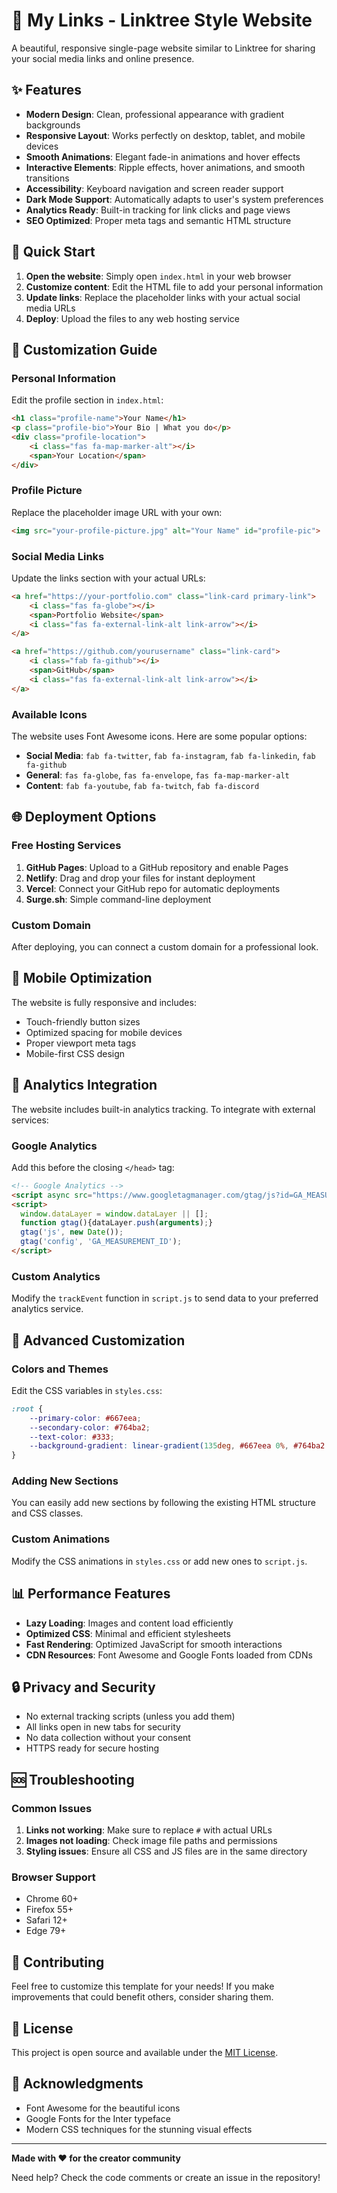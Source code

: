 # 🌟 My Links - Linktree Style Website

A beautiful, responsive single-page website similar to Linktree for sharing your social media links and online presence.

## ✨ Features

- **Modern Design**: Clean, professional appearance with gradient backgrounds
- **Responsive Layout**: Works perfectly on desktop, tablet, and mobile devices
- **Smooth Animations**: Elegant fade-in animations and hover effects
- **Interactive Elements**: Ripple effects, hover animations, and smooth transitions
- **Accessibility**: Keyboard navigation and screen reader support
- **Dark Mode Support**: Automatically adapts to user's system preferences
- **Analytics Ready**: Built-in tracking for link clicks and page views
- **SEO Optimized**: Proper meta tags and semantic HTML structure

## 🚀 Quick Start

1. **Open the website**: Simply open `index.html` in your web browser
2. **Customize content**: Edit the HTML file to add your personal information
3. **Update links**: Replace the placeholder links with your actual social media URLs
4. **Deploy**: Upload the files to any web hosting service

## 🎨 Customization Guide

### Personal Information

Edit the profile section in `index.html`:

```html
<h1 class="profile-name">Your Name</h1>
<p class="profile-bio">Your Bio | What you do</p>
<div class="profile-location">
    <i class="fas fa-map-marker-alt"></i>
    <span>Your Location</span>
</div>
```

### Profile Picture

Replace the placeholder image URL with your own:

```html
<img src="your-profile-picture.jpg" alt="Your Name" id="profile-pic">
```

### Social Media Links

Update the links section with your actual URLs:

```html
<a href="https://your-portfolio.com" class="link-card primary-link">
    <i class="fas fa-globe"></i>
    <span>Portfolio Website</span>
    <i class="fas fa-external-link-alt link-arrow"></i>
</a>

<a href="https://github.com/yourusername" class="link-card">
    <i class="fab fa-github"></i>
    <span>GitHub</span>
    <i class="fas fa-external-link-alt link-arrow"></i>
</a>
```

### Available Icons

The website uses Font Awesome icons. Here are some popular options:

- **Social Media**: `fab fa-twitter`, `fab fa-instagram`, `fab fa-linkedin`, `fab fa-github`
- **General**: `fas fa-globe`, `fas fa-envelope`, `fas fa-map-marker-alt`
- **Content**: `fab fa-youtube`, `fab fa-twitch`, `fab fa-discord`

## 🌐 Deployment Options

### Free Hosting Services

1. **GitHub Pages**: Upload to a GitHub repository and enable Pages
2. **Netlify**: Drag and drop your files for instant deployment
3. **Vercel**: Connect your GitHub repo for automatic deployments
4. **Surge.sh**: Simple command-line deployment

### Custom Domain

After deploying, you can connect a custom domain for a professional look.

## 📱 Mobile Optimization

The website is fully responsive and includes:
- Touch-friendly button sizes
- Optimized spacing for mobile devices
- Proper viewport meta tags
- Mobile-first CSS design

## 🎯 Analytics Integration

The website includes built-in analytics tracking. To integrate with external services:

### Google Analytics

Add this before the closing `</head>` tag:

```html
<!-- Google Analytics -->
<script async src="https://www.googletagmanager.com/gtag/js?id=GA_MEASUREMENT_ID"></script>
<script>
  window.dataLayer = window.dataLayer || [];
  function gtag(){dataLayer.push(arguments);}
  gtag('js', new Date());
  gtag('config', 'GA_MEASUREMENT_ID');
</script>
```

### Custom Analytics

Modify the `trackEvent` function in `script.js` to send data to your preferred analytics service.

## 🔧 Advanced Customization

### Colors and Themes

Edit the CSS variables in `styles.css`:

```css
:root {
    --primary-color: #667eea;
    --secondary-color: #764ba2;
    --text-color: #333;
    --background-gradient: linear-gradient(135deg, #667eea 0%, #764ba2 100%);
}
```

### Adding New Sections

You can easily add new sections by following the existing HTML structure and CSS classes.

### Custom Animations

Modify the CSS animations in `styles.css` or add new ones to `script.js`.

## 📊 Performance Features

- **Lazy Loading**: Images and content load efficiently
- **Optimized CSS**: Minimal and efficient stylesheets
- **Fast Rendering**: Optimized JavaScript for smooth interactions
- **CDN Resources**: Font Awesome and Google Fonts loaded from CDNs

## 🔒 Privacy and Security

- No external tracking scripts (unless you add them)
- All links open in new tabs for security
- No data collection without your consent
- HTTPS ready for secure hosting

## 🆘 Troubleshooting

### Common Issues

1. **Links not working**: Make sure to replace `#` with actual URLs
2. **Images not loading**: Check image file paths and permissions
3. **Styling issues**: Ensure all CSS and JS files are in the same directory

### Browser Support

- Chrome 60+
- Firefox 55+
- Safari 12+
- Edge 79+

## 🤝 Contributing

Feel free to customize this template for your needs! If you make improvements that could benefit others, consider sharing them.

## 📄 License

This project is open source and available under the [MIT License](LICENSE).

## 🙏 Acknowledgments

- Font Awesome for the beautiful icons
- Google Fonts for the Inter typeface
- Modern CSS techniques for the stunning visual effects

---

**Made with ❤️ for the creator community**

Need help? Check the code comments or create an issue in the repository!
